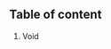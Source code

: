 


## Table of content
1. Void

<!--stackedit_data:
eyJoaXN0b3J5IjpbLTM0NTQ0ODg5NSwtNTcwOTUwODk0XX0=
-->